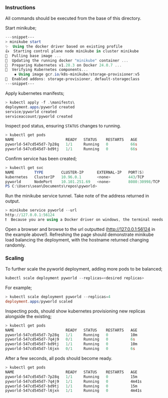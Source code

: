 ### Instructions
All commands should be executed from the base of this directory.  

Start minikube;
```powershell
---snippet---
> minikube start
✨  Using the docker driver based on existing profile
👍  Starting control plane node minikube in cluster minikube
🚜  Pulling base image ...
🏃  Updating the running docker "minikube" container ...
🐳  Preparing Kubernetes v1.28.3 on Docker 24.0.7 ...
🔎  Verifying Kubernetes components...
    ▪ Using image gcr.io/k8s-minikube/storage-provisioner:v5
🌟  Enabled addons: storage-provisioner, default-storageclass
---snippet---
```

Apply kubernetes manifests;
```powershell
> kubectl apply -f .\manifests\ 
deployment.apps/pyworld created
service/pyworld created
serviceaccount/pyworld created
```

Inspect pod status, ensuring `STATUS` changes to running.
```powershell
> kubectl get pods
NAME                       READY   STATUS    RESTARTS   AGE
pyworld-547cd545d7-7p28q   1/1     Running   0          66s
pyworld-547cd545d7-bd9tj   1/1     Running   0          66s
```

Confirm service has been created; 
```powershell
> kubectl get svc 
NAME         TYPE        CLUSTER-IP      EXTERNAL-IP   PORT(S)          AGE
kubernetes   ClusterIP   10.96.0.1       <none>        443/TCP          14m
pyworld      NodePort    10.101.251.69   <none>        8080:30998/TCP   4m22s
PS C:\Users\sean\Documents\repos\pyworld> 
```

Run the minikube service tunnel. Take note of the address returned in output.
```powershell
> minikube service pyworld --url
http://127.0.0.1:56124 
❗  Because you are using a Docker driver on windows, the terminal needs to be open to run it.

```

Open a browser and browse to the url outputted (http://127.0.0.1:56124 in the example above!). Refreshing the page should demonstrate minikube load balancing the deployment, with the hostname returned changing randomly. 

### Scaling
To further scale the pyworld deployment, adding more pods to be balanced; 
```powershell
kubectl scale deployment pyworld --replicas=<desired replicas>
```

For example;
```powershell
> kubectl scale deployment pyworld --replicas=4
deployment.apps/pyworld scaled
```

Inspecting pods, should show kubernetes provisioning new replicas alongside the existing;
```powershell
> kubectl get pods
NAME                       READY   STATUS    RESTARTS   AGE
pyworld-547cd545d7-7p28q   1/1     Running   0          10m
pyworld-547cd545d7-7q4j9   0/1     Running   0          6s
pyworld-547cd545d7-bd9tj   1/1     Running   0          10m
pyworld-547cd545d7-l6jxn   0/1     Running   0          6s
```
After a few seconds, all pods should become ready.
```powershell
> kubectl get pods
NAME                       READY   STATUS    RESTARTS   AGE
pyworld-547cd545d7-7p28q   1/1     Running   0          15m
pyworld-547cd545d7-7q4j9   1/1     Running   0          4m41s
pyworld-547cd545d7-bd9tj   1/1     Running   0          15m
pyworld-547cd545d7-l6jxn   1/1     Running   0          4m41s
```